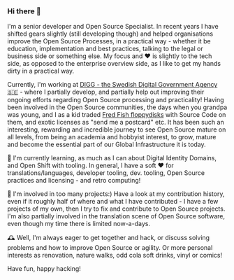 ### Hi there 👋

I'm a senior developer and Open Source Specialist. In recent years I have shifted gears slightly (still developing though) and helped organisations improve the Open Source Processes, in a practical way - whether it be education, implementation and best practices, talking to the legal or business side or something else. My focus and :heart: is slightly to the tech side, as opposed to the enterprise overview side, as I like to get my hands dirty in a practical way. 


Currently, I'm working at [DIGG - the Swedish Digital Government Agency 🇸🇪](https://github.com/diggsweden) - where I partially develop, and partially help out improving their ongoing efforts regarding Open Source processing and practicality! Having been involved in the Open Source communities, the days when you grandpa was young, and I as a kid traded [Fred Fish floppydisks](https://en.wikipedia.org/wiki/Fred_Fish) with Source Code on them, and exotic licenses as "send me a postcard" etc. It has been such an interesting, rewarding and incredible journey to see Open Source mature on all levels, from being an academia and hobbyist interest, to grow, mature and become the essential part of our Global Infrastructure it is today. 

🌱 I'm currently learning, as much as I can about Digital Identity Domains, and Open Shift with tooling. In general, I have a soft ❤️ for translations/languages, developer tooling, dev. tooling, Open Source practices and licensing - and retro computing!

🥔 I'm involved in too many projects:) Have a look at my contribution history, even if it roughly half of where and what I have contributed - I have a few projects of my own, then I try to fix and contribute to Open Source projects. I'm also partially involved in the translation scene of Open Source software, even though my time there is limited now-a-days.

🕰️ Well, I'm always eager to get together and hack, or discuss solving problems and how to improve Open Source or agility. Or more personal interests as renovation, nature walks, odd cola soft drinks, vinyl or comics!

Have fun, happy hacking!

